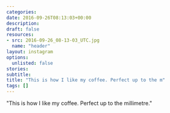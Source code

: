```yaml
---
categories:
date: 2016-09-26T08:13:03+00:00
description:
draft: false
resources:
- src: 2016-09-26_08-13-03_UTC.jpg
  name: "header"
layout: instagram
options:
  unlisted: false
stories:
subtitle:
title: "This is how I like my coffee. Perfect up to the m"
tags: []
---
```


"This is how I like my coffee. Perfect up to the millimetre."
